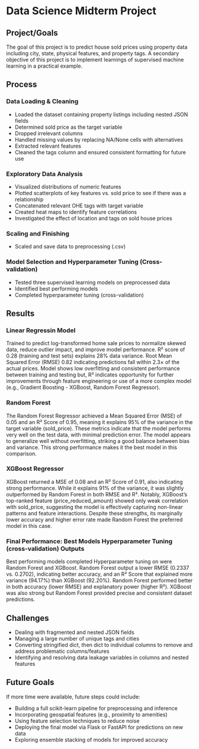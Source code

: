 # Data Science Midterm Project

## Project/Goals

The goal of this project is to predict house sold prices using property data including city, state, physical features, and property tags. A secondary objective of this project is to implement learnings of supervised machine learning in a practical example. 

## Process
### Data Loading & Cleaning
-  Loaded the dataset containing property listings including nested JSON fields
-  Determined sold price as the target variable
-  Dropped irrelevant columns
-  Handled missing values by replacing NA/None cells with alternatives
-  Extracted relevant features
-  Cleaned the tags column and ensured consistent formatting for future use
### Exploratory Data Analysis
- Visualized distributions of numeric features
- Plotted scatterplots of key features vs. sold price to see if there was a relationship
- Concatenated relevant OHE tags with target variable
- Created heat maps to identify feature correlations
- Investigated the effect of location and tags on sold house prices
### Scaling and Finishing
- Scaled and save data to preprocessing (.csv)

### Model Selection and Hyperparameter Tuning (Cross-validation)
- Tested three supervised learning models on preprocessed data
- Identified best performing models
- Completed hyperparameter tuning (cross-validation)

## Results
### Linear Regressin Model
Trained to predict log-transformed home sale prices to normalize skewed data, reduce outlier impact, and improve model performance. R² score of 0.28 (training and test sets) explains 28% data variance. Root Mean Squared Error (RMSE) 0.82 indicating predictions fall within 2.3× of the actual prices. Model shows low overfitting and consistent performance between training and testing but, R² indicates opportunity for further improvements through feature engineering or use of a more complex model (e.g., Gradient Boosting - XGBoost, Random Forest Regressor).

### Random Forest
The Random Forest Regressor achieved a Mean Squared Error (MSE) of 0.05 and an R² Score of 0.95, meaning it explains 95% of the variance in the target variable (sold_price). These metrics indicate that the model performs very well on the test data, with minimal prediction error. The model appears to generalize well without overfitting, striking a good balance between bias and variance. This strong performance makes it the best model in this comparison. 

### XGBoost Regressor
XGBoost returned a MSE of 0.08 and an R² Score of 0.91, also indicating strong performance. While it explains 91% of the variance, it was slightly outperformed by Random Forest in both RMSE and R². Notably, XGBoost’s top-ranked feature (price_reduced_amount) showed only weak correlation with sold_price, suggesting the model is effectively capturing non-linear patterns and feature interactions. Despite these strengths, its marginally lower accuracy and higher error rate made Random Forest the preferred model in this case.

### Final Performance: Best Models Hyperparameter Tuning (cross-validation) Outputs
Best performing models completed Hyperparameter tuning on were Random Forest and XGBoost. Random Forest output a lower RMSE (0.2337 vs. 0.2702), indicating better accuracy, and an R² Score that explained more variance (94.17%) than XGBoost (92.20%). Random Forest performed better in both accuracy (lower RMSE) and explanatory power (higher R²). XGBoost was also strong but Random Forest provided precise and consistent dataset predictions.

## Challenges 
- Dealing with fragmented and nested JSON fields
- Managing a large number of unique tags and cities 
- Converting stringified dict, then dict to individual columns to remove and address problematic columns/features
- Identifying and resolving data leakage variables in columns and nested features 

## Future Goals
If more time were available, future steps could include:
- Building a full scikit-learn pipeline for preprocessing and inference
- Incorporating geospatial features (e.g., proximity to amenities)
- Using feature selection techniques to reduce noise
- Deploying the final model via Flask or FastAPI for predictions on new data
- Exploring ensemble stacking of models for improved accuracy